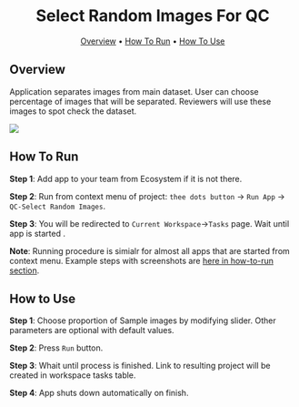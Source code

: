 <div align="center" markdown>


# Select Random Images For QC

<p align="center">

  <a href="#Overview">Overview</a> •
  <a href="#How-To-Run">How To Run</a> •
  <a href="#How-To-Use">How To Use</a>
</p>




</div>

## Overview

Application separates images from main dataset. User can choose percentage of images that will be separated. Reviewers will use these images to spot check the dataset.

<img src="https://www.quantigo.ai/images/sampleImageApp.jpeg"/>

## How To Run 
**Step 1**: Add app to your team from Ecosystem if it is not there.

**Step 2**: Run from context menu of project: `thee dots button` -> `Run App` -> `QC-Select Random Images`.

**Step 3**: You will be redirected to `Current Workspace`->`Tasks` page. Wait until app is started . 

**Note**: Running procedure is simialr for almost all apps that are started from context menu. Example steps with screenshots are [here in how-to-run section](https://github.com/supervisely-ecosystem/merge-classes#how-to-run).  

## How to Use

**Step 1**: Choose proportion of Sample images by modifying slider. Other parameters are optional with default values.

**Step 2**: Press `Run` button. 

**Step 3**: Whait until process is finished. Link to resulting project will be created in workspace tasks table.

**Step 4**: App shuts down automatically on finish.

